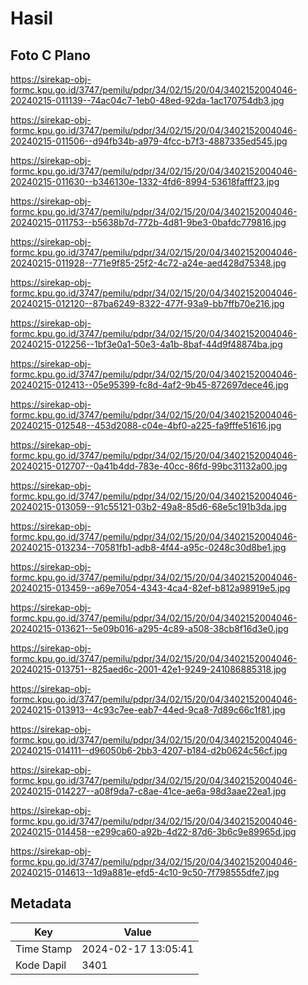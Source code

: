 # Hasil

## Foto C Plano

https://sirekap-obj-formc.kpu.go.id/3747/pemilu/pdpr/34/02/15/20/04/3402152004046-20240215-011139--74ac04c7-1eb0-48ed-92da-1ac170754db3.jpg

https://sirekap-obj-formc.kpu.go.id/3747/pemilu/pdpr/34/02/15/20/04/3402152004046-20240215-011506--d94fb34b-a979-4fcc-b7f3-4887335ed545.jpg

https://sirekap-obj-formc.kpu.go.id/3747/pemilu/pdpr/34/02/15/20/04/3402152004046-20240215-011630--b346130e-1332-4fd6-8994-53618fafff23.jpg

https://sirekap-obj-formc.kpu.go.id/3747/pemilu/pdpr/34/02/15/20/04/3402152004046-20240215-011753--b5638b7d-772b-4d81-9be3-0bafdc779816.jpg

https://sirekap-obj-formc.kpu.go.id/3747/pemilu/pdpr/34/02/15/20/04/3402152004046-20240215-011928--771e9f85-25f2-4c72-a24e-aed428d75348.jpg

https://sirekap-obj-formc.kpu.go.id/3747/pemilu/pdpr/34/02/15/20/04/3402152004046-20240215-012120--87ba6249-8322-477f-93a9-bb7ffb70e216.jpg

https://sirekap-obj-formc.kpu.go.id/3747/pemilu/pdpr/34/02/15/20/04/3402152004046-20240215-012256--1bf3e0a1-50e3-4a1b-8baf-44d9f48874ba.jpg

https://sirekap-obj-formc.kpu.go.id/3747/pemilu/pdpr/34/02/15/20/04/3402152004046-20240215-012413--05e95399-fc8d-4af2-9b45-872697dece46.jpg

https://sirekap-obj-formc.kpu.go.id/3747/pemilu/pdpr/34/02/15/20/04/3402152004046-20240215-012548--453d2088-c04e-4bf0-a225-fa9fffe51616.jpg

https://sirekap-obj-formc.kpu.go.id/3747/pemilu/pdpr/34/02/15/20/04/3402152004046-20240215-012707--0a41b4dd-783e-40cc-86fd-99bc31132a00.jpg

https://sirekap-obj-formc.kpu.go.id/3747/pemilu/pdpr/34/02/15/20/04/3402152004046-20240215-013059--91c55121-03b2-49a8-85d6-68e5c191b3da.jpg

https://sirekap-obj-formc.kpu.go.id/3747/pemilu/pdpr/34/02/15/20/04/3402152004046-20240215-013234--70581fb1-adb8-4f44-a95c-0248c30d8be1.jpg

https://sirekap-obj-formc.kpu.go.id/3747/pemilu/pdpr/34/02/15/20/04/3402152004046-20240215-013459--a69e7054-4343-4ca4-82ef-b812a98919e5.jpg

https://sirekap-obj-formc.kpu.go.id/3747/pemilu/pdpr/34/02/15/20/04/3402152004046-20240215-013621--5e09b016-a295-4c89-a508-38cb8f16d3e0.jpg

https://sirekap-obj-formc.kpu.go.id/3747/pemilu/pdpr/34/02/15/20/04/3402152004046-20240215-013751--825aed6c-2001-42e1-9249-241086885318.jpg

https://sirekap-obj-formc.kpu.go.id/3747/pemilu/pdpr/34/02/15/20/04/3402152004046-20240215-013913--4c93c7ee-eab7-44ed-9ca8-7d89c66c1f81.jpg

https://sirekap-obj-formc.kpu.go.id/3747/pemilu/pdpr/34/02/15/20/04/3402152004046-20240215-014111--d96050b6-2bb3-4207-b184-d2b0624c56cf.jpg

https://sirekap-obj-formc.kpu.go.id/3747/pemilu/pdpr/34/02/15/20/04/3402152004046-20240215-014227--a08f9da7-c8ae-41ce-ae6a-98d3aae22ea1.jpg

https://sirekap-obj-formc.kpu.go.id/3747/pemilu/pdpr/34/02/15/20/04/3402152004046-20240215-014458--e299ca60-a92b-4d22-87d6-3b6c9e89965d.jpg

https://sirekap-obj-formc.kpu.go.id/3747/pemilu/pdpr/34/02/15/20/04/3402152004046-20240215-014613--1d9a881e-efd5-4c10-9c50-7f798555dfe7.jpg


## Metadata

| Key        | Value               |
| ---------- | ------------------- |
| Time Stamp | 2024-02-17 13:05:41 |
| Kode Dapil | 3401                |



